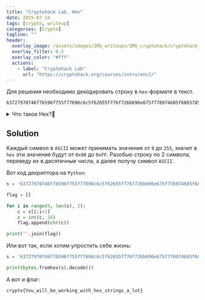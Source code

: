 ```yaml
---
title: "Cryptohack Lab. Hex"
date: 2025-07-14
tags: [crypto, writeup]  
categories: [Crypto]
tagline: ""
header:
  overlay_image: /assets/images/IMG_writeups/IMG_cryptohack/cryptohack_logo.webp
  overlay_filter: 0.5 
  overlay_color: "#fff"
  actions:
    - label: "Сryptohack Lab"
      url: "https://cryptohack.org/courses/intro/enc2/"
---
```


Для решения необходимо декодировать строку в `hex`-формате в текст.

```
63727970746f7b596f755f77696c6c5f62655f776f726b696e675f776974685f6865785f737472696e67735f615f6c6f747d
```

<details>
<summary>Что такое Hex?🤔</summary> <br>
  
<a href='https://ru.wikipedia.org/wiki/%D0%A8%D0%B5%D1%81%D1%82%D0%BD%D0%B0%D0%B4%D1%86%D0%B0%D1%82%D0%B5%D1%80%D0%B8%D1%87%D0%BD%D0%B0%D1%8F_%D1%81%D0%B8%D1%81%D1%82%D0%B5%D0%BC%D0%B0_%D1%81%D1%87%D0%B8%D1%81%D0%BB%D0%B5%D0%BD%D0%B8%D1%8F' target="_blank">Hex</a> — система счисления по основанию 16. Использует цифры 0-9 и буквы A-F для значений 10-15. Пример: 0xFF = 255 в десятичной системе.

</details>

## Solution

Каждый символ в `ASCII` может принимать значение от `0` до `255`, значит в `hex` эти значения будут от `0x00` до `0xFF`. Разобью строку по 2 символа, переведу их в десятичные числа, а далее получу символ `ASCII`. 

Вот код декриптора на `Python`:

```python
s = '63727970746f7b596f755f77696c6c5f62655f776f726b696e675f776974685f6865785f737472696e67735f615f6c6f747d'

flag = []

for i in range(0, len(s), 2):
    c = s[i:i+2]
    c = int(c, 16)
    flag.append(chr(c))

print(''.join(flag))
```

Или вот так, если хотим упростить себе жизнь:

```python
s = '63727970746f7b596f755f77696c6c5f62655f776f726b696e675f776974685f6865785f737472696e67735f615f6c6f747d'

print(bytes.fromhex(s).decode())
```

А вот и флаг:

```
crypto{You_will_be_working_with_hex_strings_a_lot}
```
